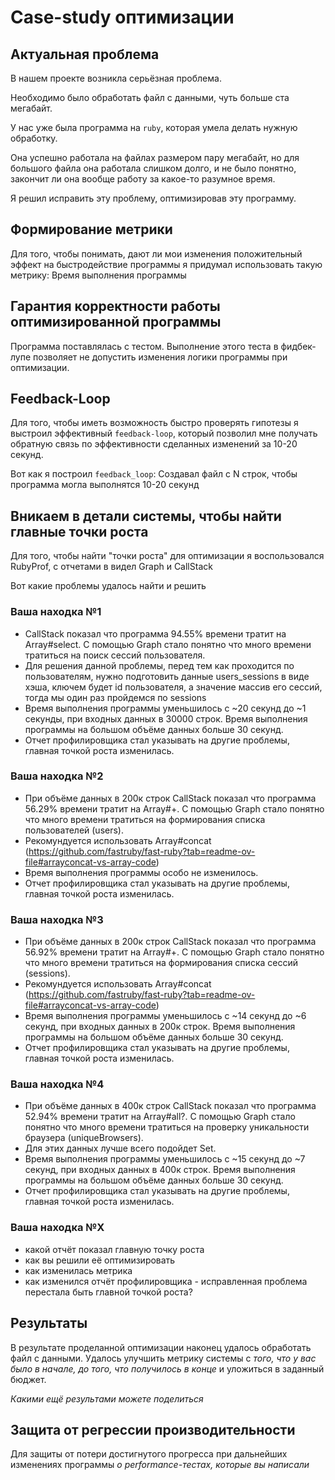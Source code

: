 # Case-study оптимизации

## Актуальная проблема
В нашем проекте возникла серьёзная проблема.

Необходимо было обработать файл с данными, чуть больше ста мегабайт.

У нас уже была программа на `ruby`, которая умела делать нужную обработку.

Она успешно работала на файлах размером пару мегабайт, но для большого файла она работала слишком долго, и не было понятно, закончит ли она вообще работу за какое-то разумное время.

Я решил исправить эту проблему, оптимизировав эту программу.

## Формирование метрики
Для того, чтобы понимать, дают ли мои изменения положительный эффект на быстродействие программы я придумал использовать такую метрику: Время выполнения программы

## Гарантия корректности работы оптимизированной программы
Программа поставлялась с тестом. Выполнение этого теста в фидбек-лупе позволяет не допустить изменения логики программы при оптимизации.

## Feedback-Loop
Для того, чтобы иметь возможность быстро проверять гипотезы я выстроил эффективный `feedback-loop`, который позволил мне получать обратную связь по эффективности сделанных изменений за 10-20 секунд.

Вот как я построил `feedback_loop`: Создавал файл с N строк, чтобы программа могла выполнятся 10-20 секунд

## Вникаем в детали системы, чтобы найти главные точки роста
Для того, чтобы найти "точки роста" для оптимизации я воспользовался RubyProf, с отчетами в видел Graph и CallStack

Вот какие проблемы удалось найти и решить

### Ваша находка №1
- CallStack показал что программа 94.55% времени тратит на Array#select. С помощью Graph стало понятно что много времени тратиться на поиск сессий пользователя.
- Для решения данной проблемы, перед тем как проходится по пользователям, нужно подготовить данные users_sessions в виде хэша, ключем будет id пользователя, а значение массив его сессий, тогда мы один раз пройдемся по sessions
- Время выполнения программы уменьшилось с ~20 секунд до ~1 секунды, при входных данных в 30000 строк. Время выполнения программы на большом объёме данных больше 30 секунд.
- Отчет профилировщика стал указывать на другие проблемы, главная точкой роста изменилась.

### Ваша находка №2
- При объёме данных в 200к строк CallStack показал что программа 56.29%  времени тратит на Array#+. С помощью Graph стало понятно что много времени тратиться на формирования списка пользователей (users).
- Рекомундуется использовать Array#concat (https://github.com/fastruby/fast-ruby?tab=readme-ov-file#arrayconcat-vs-array-code)
- Время выполнения программы особо не изменилось.
- Отчет профилировщика стал указывать на другие проблемы, главная точкой роста изменилась.

### Ваша находка №3
- При объёме данных в 200к строк CallStack показал что программа 56.92%  времени тратит на Array#+. С помощью Graph стало понятно что много времени тратиться на формирования списка сессий (sessions).
- Рекомундуется использовать Array#concat (https://github.com/fastruby/fast-ruby?tab=readme-ov-file#arrayconcat-vs-array-code)
- Время выполнения программы уменьшилось с ~14 секунд до ~6 секунд, при входных данных в 200к строк. Время выполнения программы на большом объёме данных больше 30 секунд.
- Отчет профилировщика стал указывать на другие проблемы, главная точкой роста изменилась.

### Ваша находка №4
- При объёме данных в 400к строк CallStack показал что программа 52.94%  времени тратит на Array#all?. С помощью Graph стало понятно что много времени тратиться на проверку уникальности браузера (uniqueBrowsers).
- Для этих данных лучше всего подойдет Set.
- Время выполнения программы уменьшилось с ~15 секунд до ~7 секунд, при входных данных в 400к строк. Время выполнения программы на большом объёме данных больше 30 секунд.
- Отчет профилировщика стал указывать на другие проблемы, главная точкой роста изменилась.

### Ваша находка №X
- какой отчёт показал главную точку роста
- как вы решили её оптимизировать
- как изменилась метрика
- как изменился отчёт профилировщика - исправленная проблема перестала быть главной точкой роста?

## Результаты
В результате проделанной оптимизации наконец удалось обработать файл с данными.
Удалось улучшить метрику системы с *того, что у вас было в начале, до того, что получилось в конце* и уложиться в заданный бюджет.

*Какими ещё результами можете поделиться*

## Защита от регрессии производительности
Для защиты от потери достигнутого прогресса при дальнейших изменениях программы *о performance-тестах, которые вы написали*

